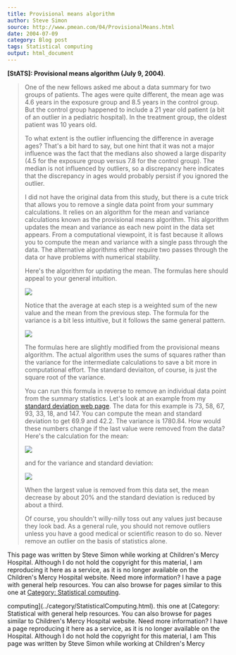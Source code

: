```yaml
---
title: Provisional means algorithm
author: Steve Simon
source: http://www.pmean.com/04/ProvisionalMeans.html
date: 2004-07-09
category: Blog post
tags: Statistical computing
output: html_document
---
```

**[StATS]: Provisional means algorithm (July 9,
2004)**.

> One of the new fellows asked me about a data summary for two groups of
> patients. The ages were quite different, the mean age was 4.6 years in
> the exposure group and 8.5 years in the control group. But the control
> group happened to include a 21 year old patient (a bit of an outlier
> in a pediatric hospital). In the treatment group, the oldest patient
> was 10 years old.
>
> To what extent is the outlier influencing the difference in average
> ages? That\'s a bit hard to say, but one hint that it was not a major
> influence was the fact that the medians also showed a large disparity
> (4.5 for the exposure group versus 7.8 for the control group). The
> median is not influenced by outliers, so a discrepancy here indicates
> that the discrepancy in ages would probably persist if you ignored the
> outlier.
>
> I did not have the original data from this study, but there is a cute
> trick that allows you to remove a single data point from your summary
> calculations. It relies on an algorithm for the mean and variance
> calculations known as the provisional means algorithm. This algorithm
> updates the mean and variance as each new point in the data set
> appears. From a computational viewpoint, it is fast because it allows
> you to compute the mean and variance with a single pass through the
> data. The alternative algorithms either require two passes through the
> data or have problems with numerical stability.
>
> Here\'s the algorithm for updating the mean. The formulas here should
> appeal to your general intuition.
>
> ![](../weblog/images/provMeans1.gif)
>
> Notice that the average at each step is a weighted sum of the new
> value and the mean from the previous step. The formula for the
> variance is a bit less intuitive, but it follows the same general
> pattern.
>
> ![](../weblog/images/provMeans2.gif)
>
> The formulas here are slightly modified from the provisional means
> algorithm. The actual algorithm uses the sums of squares rather than
> the variance for the intermediate calculations to save a bit more in
> computational effort. The standard deviaiton, of course, is just the
> square root of the variance.
>
> You can run this formula in reverse to remove an individual data point
> from the summary statistics. Let\'s look at an example from my
> [standard deviation web
> page](www.childrensmercy.org/definitions/stdev.htm). The data for this
> example is 73, 58, 67, 93, 33, 18, and 147. You can compute the mean
> and standard deviation to get 69.9 and 42.2. The variance is 1780.84.
> How would these numbers change if the last value were removed from the
> data? Here\'s the calculation for the mean:
>
> ![](../weblog/images/provMeans3.gif)
>
> and for the variance and standard deviation:
>
> ![](../weblog/images/provMeans4.gif)
>
> When the largest value is removed from this data set, the mean
> decrease by about 20% and the standard deviation is reduced by about a
> third.
>
> Of course, you shouldn\'t willy-nilly toss out any values just because
> they look bad. As a general rule, you should not remove outliers
> unless you have a good medical or scientific reason to do so. Never
> remove an outlier on the basis of statistics alone.

This page was written by Steve Simon while working at Children\'s Mercy
Hospital. Although I do not hold the copyright for this material, I am
reproducing it here as a service, as it is no longer available on the
Children\'s Mercy Hospital website. Need more information? I have a page
with general help resources. You can also browse for pages similar to
this one at [Category: Statistical
computing](../category/StatisticalComputing.html).
<!---More--->
computing](../category/StatisticalComputing.html).
this one at [Category: Statistical
with general help resources. You can also browse for pages similar to
Children\'s Mercy Hospital website. Need more information? I have a page
reproducing it here as a service, as it is no longer available on the
Hospital. Although I do not hold the copyright for this material, I am
This page was written by Steve Simon while working at Children\'s Mercy

<!---Do not use
**[StATS]: Provisional means algorithm (July 9,
This page was written by Steve Simon while working at Children\'s Mercy
Hospital. Although I do not hold the copyright for this material, I am
reproducing it here as a service, as it is no longer available on the
Children\'s Mercy Hospital website. Need more information? I have a page
with general help resources. You can also browse for pages similar to
this one at [Category: Statistical
computing](../category/StatisticalComputing.html).
--->

